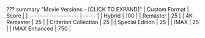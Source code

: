 ??? summary "Movie Versions - [CLICK TO EXPAND]"
    | Custom Format        | Score |
    | -------------------- | ----- |
    | Hybrid               | 100   |
    | Remaster             | 25    |
    | 4K Remaster          | 25    |
    | Criterion Collection | 25    |
    | Special Edition      | 25    |
    | IMAX                 | 25    |
    | IMAX Enhanced        | 750   |
